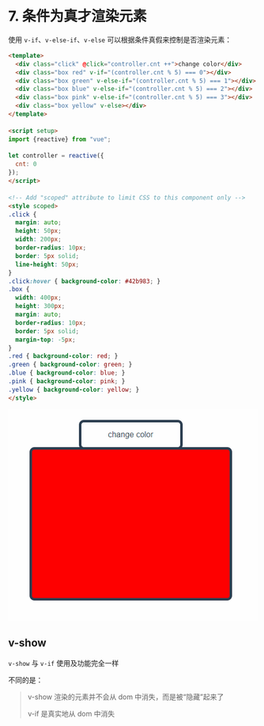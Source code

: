 # 7. 条件为真才渲染元素

使用 `v-if`、`v-else-if`、`v-else` 可以根据条件真假来控制是否渲染元素：

```html
<template>
  <div class="click" @click="controller.cnt ++">change color</div>
  <div class="box red" v-if="(controller.cnt % 5) === 0"></div>
  <div class="box green" v-else-if="(controller.cnt % 5) === 1"></div>
  <div class="box blue" v-else-if="(controller.cnt % 5) === 2"></div>
  <div class="box pink" v-else-if="(controller.cnt % 5) === 3"></div>
  <div class="box yellow" v-else></div>
</template>

<script setup>
import {reactive} from "vue";

let controller = reactive({
  cnt: 0
});
</script>

<!-- Add "scoped" attribute to limit CSS to this component only -->
<style scoped>
.click {
  margin: auto;
  height: 50px;
  width: 200px;
  border-radius: 10px;
  border: 5px solid;
  line-height: 50px;
}
.click:hover { background-color: #42b983; }
.box {
  width: 400px;
  height: 300px;
  margin: auto;
  border-radius: 10px;
  border: 5px solid;
  margin-top: -5px;
}
.red { background-color: red; }
.green { background-color: green; }
.blue { background-color: blue; }
.pink { background-color: pink; }
.yellow { background-color: yellow; }
</style>

```

![图 0](../images/34580ef46acf16cc56dbfd0b6f33c042fba0d4fc2e612c88954d8572f058b37f.gif)  

## v-show

`v-show` 与 `v-if` 使用及功能完全一样

不同的是：

> v-show 渲染的元素并不会从 dom 中消失，而是被“隐藏”起来了
>
> v-if 是真实地从 dom 中消失

